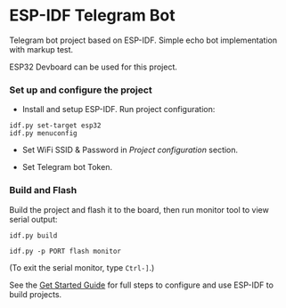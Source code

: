 ESP-IDF Telegram Bot
====================

Telegram bot project based on ESP-IDF. Simple echo bot implementation with markup test.

ESP32 Devboard can be used for this project.

### Set up and configure the project

* Install and setup ESP-IDF. Run project configuration:

```
idf.py set-target esp32
idf.py menuconfig
```

* Set WiFi SSID & Password in *Project configuration* section.

* Set Telegram bot Token.

### Build and Flash

Build the project and flash it to the board, then run monitor tool to view serial output:

```
idf.py build
```

```
idf.py -p PORT flash monitor
```

(To exit the serial monitor, type ``Ctrl-]``.)

See the [Get Started Guide](https://docs.espressif.com/projects/esp-idf/en/latest/esp32/get-started/index.html) for full steps to configure and use ESP-IDF to build projects.